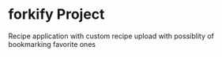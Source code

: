 # forkify Project

Recipe application with custom recipe upload with possiblity of bookmarking favorite ones

